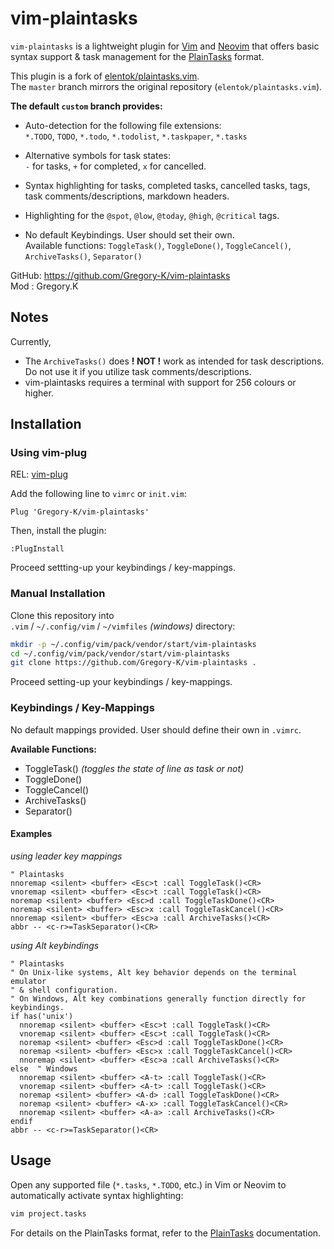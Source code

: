 # vim-plaintasks

`vim-plaintasks` is a lightweight plugin for [Vim](https://www.vim.org) and [Neovim](https://neovim.io) that offers basic syntax support & task management for the [PlainTasks](https://github.com/aziz/PlainTasks) format.

This plugin is a fork of [elentok/plaintasks.vim](https://github.com/elentok/plaintasks.vim).  
The `master` branch mirrors the original repository (`elentok/plaintasks.vim`).

**The default `custom` branch provides:**

- Auto-detection for the following file extensions:  
  `*.TODO`, `TODO`, `*.todo`, `*.todolist`, `*.taskpaper`, `*.tasks`  

- Alternative symbols for task states:  
  `-` for tasks, `+` for completed, `x` for cancelled.  

- Syntax highlighting for tasks, completed tasks, cancelled tasks, tags,  
  task comments/descriptions, markdown headers.

- Highlighting for the `@spot`, `@low`, `@today`, `@high`, `@critical` tags.

- No default Keybindings. User should set their own.  
  Available functions: `ToggleTask()`, `ToggleDone()`, `ToggleCancel()`,  
  `ArchiveTasks()`, `Separator()`

GitHub: <https://github.com/Gregory-K/vim-plaintasks>  
Mod   : Gregory.K


## Notes

Currently,

- The `ArchiveTasks()` does **! NOT !** work as intended for task descriptions. Do not use it if you utilize task comments/descriptions.
- vim-plaintasks requires a terminal with support for 256 colours or higher.


## Installation

### Using vim-plug

REL: [vim-plug](https://github.com/junegunn/vim-plug)

Add the following line to `vimrc` or `init.vim`:

```vim
Plug 'Gregory-K/vim-plaintasks'
```

Then, install the plugin:

```vim
:PlugInstall
```

Proceed settting-up your keybindings / key-mappings.

### Manual Installation

Clone this repository into  
`.vim` / `~/.config/vim` / `~/vimfiles` _(windows)_ directory:

```sh
mkdir -p ~/.config/vim/pack/vendor/start/vim-plaintasks
cd ~/.config/vim/pack/vendor/start/vim-plaintasks
git clone https://github.com/Gregory-K/vim-plaintasks .
```

Proceed setting-up your keybindings / key-mappings.

### Keybindings / Key-Mappings

No default mappings provided. User should define their own in `.vimrc`.

**Available Functions:**

- ToggleTask() _(toggles the state of line as task or not)_
- ToggleDone()
- ToggleCancel()
- ArchiveTasks()
- Separator()

#### Examples

_using leader key mappings_  
```vim
" Plaintasks
nnoremap <silent> <buffer> <Esc>t :call ToggleTask()<CR>
vnoremap <silent> <buffer> <Esc>t :call ToggleTask()<CR>
noremap <silent> <buffer> <Esc>d :call ToggleTaskDone()<CR>
noremap <silent> <buffer> <Esc>x :call ToggleTaskCancel()<CR>
nnoremap <silent> <buffer> <Esc>a :call ArchiveTasks()<CR>
abbr -- <c-r>=TaskSeparator()<CR>
```

_using Alt keybindings_  
```vim
" Plaintasks
" On Unix-like systems, Alt key behavior depends on the terminal emulator
" & shell configuration.
" On Windows, Alt key combinations generally function directly for keybindings.
if has('unix')
  nnoremap <silent> <buffer> <Esc>t :call ToggleTask()<CR>
  vnoremap <silent> <buffer> <Esc>t :call ToggleTask()<CR>
  noremap <silent> <buffer> <Esc>d :call ToggleTaskDone()<CR>
  noremap <silent> <buffer> <Esc>x :call ToggleTaskCancel()<CR>
  nnoremap <silent> <buffer> <Esc>a :call ArchiveTasks()<CR>
else  " Windows
  nnoremap <silent> <buffer> <A-t> :call ToggleTask()<CR>
  vnoremap <silent> <buffer> <A-t> :call ToggleTask()<CR>
  noremap <silent> <buffer> <A-d> :call ToggleTaskDone()<CR>
  noremap <silent> <buffer> <A-x> :call ToggleTaskCancel()<CR>
  nnoremap <silent> <buffer> <A-a> :call ArchiveTasks()<CR>
endif
abbr -- <c-r>=TaskSeparator()<CR>
```


## Usage

Open any supported file (`*.tasks`, `*.TODO`, etc.) in Vim or Neovim to automatically activate syntax highlighting:

```sh
vim project.tasks
```

For details on the PlainTasks format, refer to the [PlainTasks](https://github.com/aziz/PlainTasks) documentation.
